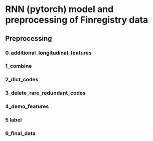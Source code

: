 # RNN (pytorch) model and preprocessing of Finregistry data

## Preprocessing

### 0_additional_longitudinal_features
### 1_combine
### 2_dict_codes
### 3_delete_rare_redundant_codes
### 4_demo_features
### 5 label
### 6_final_data


